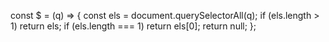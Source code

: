 const $ = (q) => {
  const els = document.querySelectorAll(q);
  if (els.length > 1) return els;
  if (els.length === 1) return els[0];
  return null;
};

 
